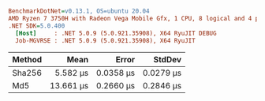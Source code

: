 ``` ini

BenchmarkDotNet=v0.13.1, OS=ubuntu 20.04
AMD Ryzen 7 3750H with Radeon Vega Mobile Gfx, 1 CPU, 8 logical and 4 physical cores
.NET SDK=5.0.400
  [Host]     : .NET 5.0.9 (5.0.921.35908), X64 RyuJIT DEBUG
  Job-MGVRSE : .NET 5.0.9 (5.0.921.35908), X64 RyuJIT


```
| Method |      Mean |     Error |    StdDev |
|------- |----------:|----------:|----------:|
| Sha256 |  5.582 μs | 0.0358 μs | 0.0279 μs |
|    Md5 | 13.661 μs | 0.2660 μs | 0.2846 μs |
